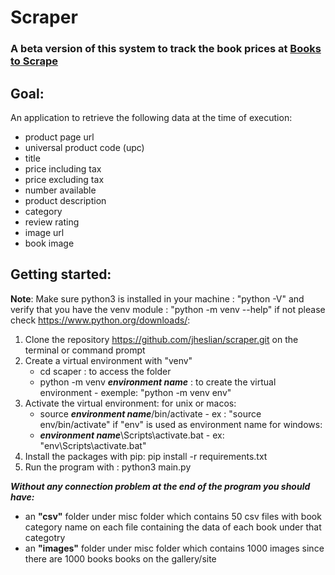 # Scraper
### A beta version of this system to track the book prices at [Books to Scrape](http://books.toscrape.com/) 
## Goal:
An application to retrieve the following data at the time of execution:
 - product page url 
 - universal product code (upc) 
 - title 
 - price including tax 
 - price excluding tax 
 - number available
 - product description 
 - category 
 - review rating 
 - image url
 - book image

## Getting started:
**Note**: Make sure python3 is installed in your machine : "python -V" and verify that you have the venv module : "python -m venv --help" if not please check https://www.python.org/downloads/:
 1. Clone the repository https://github.com/jheslian/scraper.git on the terminal or command prompt
 2. Create a virtual environment with "venv"  
	 - cd scaper :  to access the folder 
	 - python -m venv ***environment name*** : to create the virtual environment - exemple: "python -m venv env" 
3. Activate the virtual environment:
	for unix or macos:
	- source ***environment name***/bin/activate - ex : "source env/bin/activate" if "env" is used as environment name 
	for windows:
	- ***environment name***\Scripts\activate.bat - ex: "env\Scripts\activate.bat"
4. Install the packages with pip: pip install -r requirements.txt	
6. Run the program with : python3 main.py

***Without any connection problem at the end of the program you should have:***

 - an **"csv"** folder under misc folder which contains 50 csv files with book category name on each file containing the data of each book under that categotry
 - an **"images"** folder under misc folder which contains 1000 images since there are 1000 books books on the gallery/site
